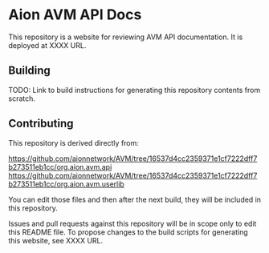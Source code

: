 # Aion AVM API Docs

This repository is a website for reviewing AVM API documentation. It is deployed at XXXX URL.

## Building

TODO: Link to build instructions for generating this repository contents from scratch.

## Contributing

This repository is derived directly from:

https://github.com/aionnetwork/AVM/tree/16537d4cc2359371e1cf7222dff7b273511eb1cc/org.aion.avm.api
https://github.com/aionnetwork/AVM/tree/16537d4cc2359371e1cf7222dff7b273511eb1cc/org.aion.avm.userlib

You can edit those files and then after the next build, they will be included in this repository.

Issues and pull requests against this repository will be in scope only to edit this README file. To propose changes to the build scripts for generating this website, see XXXX URL.
